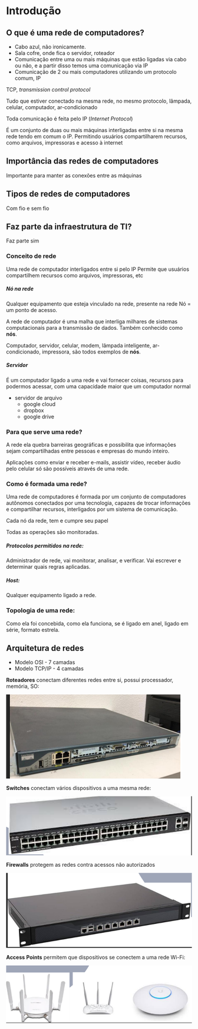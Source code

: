 # Introdução

## O que é uma rede de computadores?
- Cabo azul, não ironicamente.
- Sala cofre, onde fica o servidor, roteador
- Comunicação entre uma ou mais máquinas que estão ligadas via cabo ou não, e a partir disso temos uma comunicação via IP
- Comunicação de 2 ou mais computadores utilizando um protocolo comum, IP

TCP, *transmission control protocol*

Tudo que estiver conectado na mesma rede, no mesmo protocolo, lâmpada, celular, computador, ar-condicionado

Toda comunicação é feita pelo IP (*Internet Protocol*)

É um conjunto de duas ou mais máquinas interligadas entre si na mesma rede tendo em comum o IP.
Permitindo usuários compartilharem recursos, como arquivos, impressoras e acesso à internet

## Importância das redes de computadores
Importante para manter as conexões entre as máquinas

## Tipos de redes de computadores
Com fio e sem fio

## Faz parte da infraestrutura de TI?
Faz parte sim

### Conceito de rede
Uma rede de computador interligados entre si pelo IP
Permite que usuários compartilhem recursos como arquivos, impressoras, etc

##### Nó na rede
Qualquer equipamento que esteja vinculado na rede, presente na rede
Nó = um ponto de acesso.

A rede de computador é uma malha que interliga milhares de sistemas computacionais para a transmissão de dados. Também conhecido como **nós**.

Computador, servidor, celular, modem, lâmpada inteligente, ar-condicionado, impressora, são todos exemplos de **nós**.
##### Servidor
É um computador ligado a uma rede e vai fornecer coisas, recursos para podermos acessar, com uma capacidade maior que um computador normal
- servidor de arquivo
	- google cloud
	- dropbox
	- google drive
### Para que serve uma rede?
A rede ela quebra barreiras geográficas e possibilita que informações sejam compartilhadas entre pessoas e empresas do mundo inteiro.

Aplicações como enviar e receber e-mails, assistir vídeo, receber áudio pelo celular só são possíveis através de uma rede.

### Como é formada uma rede?
Uma rede de computadores é formada por um conjunto de computadores autônomos conectados por uma tecnologia, capazes de trocar informações e compartilhar recursos, interligados por um sistema de comunicação.

Cada nó da rede, tem e cumpre seu papel

Todas as operações são monitoradas.
##### Protocolos permitidos na rede:
Administrador de rede, vai monitorar, analisar, e verificar. Vai escrever e determinar quais regras aplicadas.
##### Host:
Qualquer equipamento ligado a rede.
### Topologia de uma rede: 
Como ela foi concebida, como ela funciona, se é ligado em anel, ligado em série, formato estrela.

## Arquitetura de redes

- Modelo OSI - 7 camadas
- Modelo TCP/IP - 4 camadas

**Roteadores** conectam diferentes redes entre si, possui processador, memória, SO:

![](assets/roteador.png)

**Switches** conectam vários dispositivos a uma mesma rede:

![](assets/firewall.png)

**Firewalls** protegem as redes contra acessos não autorizados

![](assets/switch.png)

**Access** **Points** permitem que dispositivos se conectem a uma rede Wi-Fi:

![](assets/acess.png)

